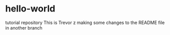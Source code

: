 # hello-world
tutorial repository
This is Trevor z making some changes to the README file in another branch
